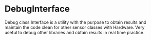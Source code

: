 # DebugInterface
Debug class Interface is a utility with the purpose to obtain results and maintain the code clean for other sensor classes with Hardware. Very useful to debug other libraries and obtain results in real time practice.
